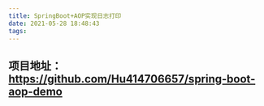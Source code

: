 ```yaml
---
title: SpringBoot+AOP实现日志打印
date: 2021-05-28 18:48:43
tags:
---
```

## 项目地址：https://github.com/Hu414706657/spring-boot-aop-demo